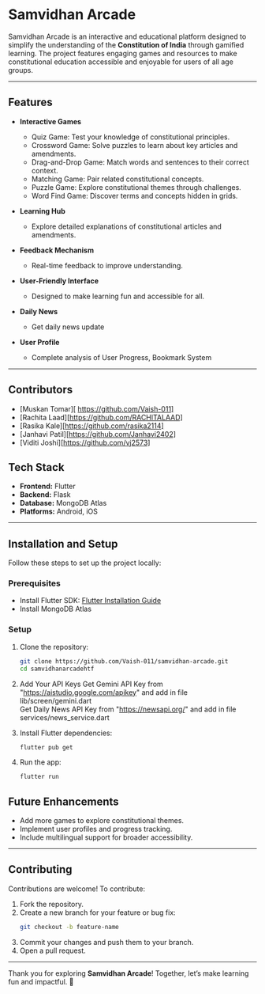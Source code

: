 # Samvidhan Arcade

Samvidhan Arcade is an interactive and educational platform designed to simplify the understanding of the **Constitution of India** through gamified learning. The project features engaging games and resources to make constitutional education accessible and enjoyable for users of all age groups.

---

## Features

- **Interactive Games**
  - Quiz Game: Test your knowledge of constitutional principles.
  - Crossword Game: Solve puzzles to learn about key articles and amendments.
  - Drag-and-Drop Game: Match words and sentences to their correct context.
  - Matching Game: Pair related constitutional concepts.
  - Puzzle Game: Explore constitutional themes through challenges.
  - Word Find Game: Discover terms and concepts hidden in grids.

- **Learning Hub**
  - Explore detailed explanations of constitutional articles and amendments.

- **Feedback Mechanism**
  - Real-time feedback to improve understanding.

- **User-Friendly Interface**
  - Designed to make learning fun and accessible for all.

- **Daily News**
  - Get daily news update

- **User Profile**
  - Complete analysis of User Progress, Bookmark System
---

## Contributors
   - [Muskan Tomar][ https://github.com/Vaish-011]
   - [Rachita Laad][https://github.com/RACHITALAAD]
   - [Rasika Kale][https://github.com/rasika2114]
   - [Janhavi Patil][https://github.com/Janhavi2402]
   - [Viditi Joshi][https://github.com/vj2573]

## Tech Stack

- **Frontend:** Flutter
- **Backend:** Flask
- **Database:** MongoDB Atlas
- **Platforms:** Android, iOS

---

## Installation and Setup

Follow these steps to set up the project locally:

### Prerequisites
- Install Flutter SDK: [Flutter Installation Guide](https://flutter.dev/docs/get-started/install)
- Install MongoDB Atlas

### Setup
1. Clone the repository:
   ```bash
   git clone https://github.com/Vaish-011/samvidhan-arcade.git
   cd samvidhanarcadehtf
   ```
2. Add Your API Keys
   Get Gemini API Key from "https://aistudio.google.com/apikey" and add in file lib/screen/gemini.dart  
   Get Daily News API Key from "https://newsapi.org/" and add in file services/news_service.dart
   
2. Install Flutter dependencies:
   ```bash
   flutter pub get
   ```
3. Run the app:
   ```bash
   flutter run
   ```
   

## Future Enhancements
- Add more games to explore constitutional themes.
- Implement user profiles and progress tracking.
- Include multilingual support for broader accessibility.

---

## Contributing

Contributions are welcome! To contribute:
1. Fork the repository.
2. Create a new branch for your feature or bug fix:
   ```bash
   git checkout -b feature-name
   ```
3. Commit your changes and push them to your branch.
4. Open a pull request.

---

Thank you for exploring **Samvidhan Arcade**! Together, let’s make learning fun and impactful. 🚀

